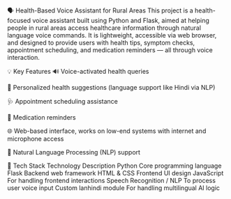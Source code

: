 🗣️ Health-Based Voice Assistant for Rural Areas
This project is a health-focused voice assistant built using Python and Flask, aimed at helping people in rural areas access healthcare information through natural language voice commands. It is lightweight, accessible via web browser, and designed to provide users with health tips, symptom checks, appointment scheduling, and medication reminders — all through voice interaction.


💡 Key Features
🔊 Voice-activated health queries

👤 Personalized health suggestions (language support like Hindi via NLP)

🩺 Appointment scheduling assistance

💊 Medication reminders

🌐 Web-based interface, works on low-end systems with internet and microphone access

🧠 Natural Language Processing (NLP) support


🚀 Tech Stack
Technology	Description
Python	Core programming language
Flask	Backend web framework
HTML & CSS	Frontend UI design
JavaScript	For handling frontend interactions
Speech Recognition / NLP	To process user voice input
Custom lanhindi module	For handling multilingual AI logic
